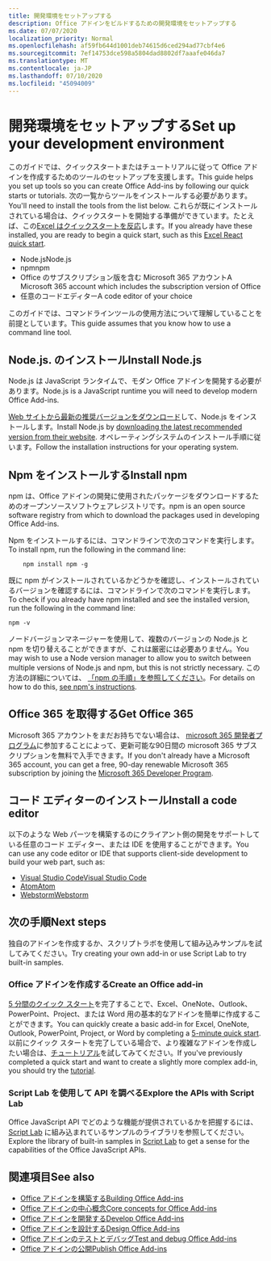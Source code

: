 ```yaml
---
title: 開発環境をセットアップする
description: Office アドインをビルドするための開発環境をセットアップする
ms.date: 07/07/2020
localization_priority: Normal
ms.openlocfilehash: af59fb644d1001deb74615d6ced294ad77cbf4e6
ms.sourcegitcommit: 7ef14753dce598a5804dad8802df7aaafe046da7
ms.translationtype: MT
ms.contentlocale: ja-JP
ms.lasthandoff: 07/10/2020
ms.locfileid: "45094009"
---
```

# <a name="set-up-your-development-environment"></a><span data-ttu-id="cc84d-103">開発環境をセットアップする</span><span class="sxs-lookup"><span data-stu-id="cc84d-103">Set up your development environment</span></span>

<span data-ttu-id="cc84d-104">このガイドでは、クイックスタートまたはチュートリアルに従って Office アドインを作成するためのツールのセットアップを支援します。</span><span class="sxs-lookup"><span data-stu-id="cc84d-104">This guide helps you set up tools so you can create Office Add-ins by following our quick starts or tutorials.</span></span> <span data-ttu-id="cc84d-105">次の一覧からツールをインストールする必要があります。</span><span class="sxs-lookup"><span data-stu-id="cc84d-105">You'll need to install the tools from the list below.</span></span> <span data-ttu-id="cc84d-106">これらが既にインストールされている場合は、クイックスタートを開始する準備ができています。たとえば、この[Excel はクイックスタートを反応](../quickstarts/excel-quickstart-react.md)します。</span><span class="sxs-lookup"><span data-stu-id="cc84d-106">If you already have these installed, you are ready to begin a quick start, such as this [Excel React quick start](../quickstarts/excel-quickstart-react.md).</span></span>

- <span data-ttu-id="cc84d-107">Node.js</span><span class="sxs-lookup"><span data-stu-id="cc84d-107">Node.js</span></span>
- <span data-ttu-id="cc84d-108">npm</span><span class="sxs-lookup"><span data-stu-id="cc84d-108">npm</span></span>
- <span data-ttu-id="cc84d-109">Office のサブスクリプション版を含む Microsoft 365 アカウント</span><span class="sxs-lookup"><span data-stu-id="cc84d-109">A Microsoft 365 account which includes the subscription version of Office</span></span>
- <span data-ttu-id="cc84d-110">任意のコードエディター</span><span class="sxs-lookup"><span data-stu-id="cc84d-110">A code editor of your choice</span></span>

<span data-ttu-id="cc84d-111">このガイドでは、コマンドラインツールの使用方法について理解していることを前提としています。</span><span class="sxs-lookup"><span data-stu-id="cc84d-111">This guide assumes that you know how to use a command line tool.</span></span> 

## <a name="install-nodejs"></a><span data-ttu-id="cc84d-112">Node.js. のインストール</span><span class="sxs-lookup"><span data-stu-id="cc84d-112">Install Node.js</span></span>

<span data-ttu-id="cc84d-113">Node.js は JavaScript ランタイムで、モダン Office アドインを開発する必要があります。</span><span class="sxs-lookup"><span data-stu-id="cc84d-113">Node.js is a JavaScript runtime you will need to develop modern Office Add-ins.</span></span>

<span data-ttu-id="cc84d-114">[Web サイトから最新の推奨バージョンをダウンロード](https://nodejs.org)して、Node.js をインストールします。</span><span class="sxs-lookup"><span data-stu-id="cc84d-114">Install Node.js by [downloading the latest recommended version from their website](https://nodejs.org).</span></span> <span data-ttu-id="cc84d-115">オペレーティングシステムのインストール手順に従います。</span><span class="sxs-lookup"><span data-stu-id="cc84d-115">Follow the installation instructions for your operating system.</span></span>

## <a name="install-npm"></a><span data-ttu-id="cc84d-116">Npm をインストールする</span><span class="sxs-lookup"><span data-stu-id="cc84d-116">Install npm</span></span>

<span data-ttu-id="cc84d-117">npm は、Office アドインの開発に使用されたパッケージをダウンロードするためのオープンソースソフトウェアレジストリです。</span><span class="sxs-lookup"><span data-stu-id="cc84d-117">npm is an open source software registry from which to download the packages used in developing Office Add-ins.</span></span>

<span data-ttu-id="cc84d-118">Npm をインストールするには、コマンドラインで次のコマンドを実行します。</span><span class="sxs-lookup"><span data-stu-id="cc84d-118">To install npm, run the following in the command line:</span></span>

```command&nbsp;line
    npm install npm -g
```

<span data-ttu-id="cc84d-119">既に npm がインストールされているかどうかを確認し、インストールされているバージョンを確認するには、コマンドラインで次のコマンドを実行します。</span><span class="sxs-lookup"><span data-stu-id="cc84d-119">To check if you already have npm installed and see the installed version, run the following in the command line:</span></span>

```command&nbsp;line
npm -v
```

<span data-ttu-id="cc84d-120">ノードバージョンマネージャーを使用して、複数のバージョンの Node.js と npm を切り替えることができますが、これは厳密には必要ありません。</span><span class="sxs-lookup"><span data-stu-id="cc84d-120">You may wish to use a Node version manager to allow you to switch between multiple versions of Node.js and npm, but this is not strictly necessary.</span></span> <span data-ttu-id="cc84d-121">この方法の詳細については、 [「npm の手順」を参照してください](https://docs.npmjs.com/downloading-and-installing-node-js-and-npm)。</span><span class="sxs-lookup"><span data-stu-id="cc84d-121">For details on how to do this, [see npm's instructions](https://docs.npmjs.com/downloading-and-installing-node-js-and-npm).</span></span>

## <a name="get-office-365"></a><span data-ttu-id="cc84d-122">Office 365 を取得する</span><span class="sxs-lookup"><span data-stu-id="cc84d-122">Get Office 365</span></span>

<span data-ttu-id="cc84d-123">Microsoft 365 アカウントをまだお持ちでない場合は、 [microsoft 365 開発者プログラム](https://developer.microsoft.com/office/dev-program)に参加することによって、更新可能な90日間の microsoft 365 サブスクリプションを無料で入手できます。</span><span class="sxs-lookup"><span data-stu-id="cc84d-123">If you don't already have a Microsoft 365 account, you can get a free, 90-day renewable Microsoft 365 subscription by joining the [Microsoft 365 Developer Program](https://developer.microsoft.com/office/dev-program).</span></span>

## <a name="install-a-code-editor"></a><span data-ttu-id="cc84d-124">コード エディターのインストール</span><span class="sxs-lookup"><span data-stu-id="cc84d-124">Install a code editor</span></span>

<span data-ttu-id="cc84d-125">以下のような Web パーツを構築するのにクライアント側の開発をサポートしている任意のコード エディター、または IDE を使用することができます。</span><span class="sxs-lookup"><span data-stu-id="cc84d-125">You can use any code editor or IDE that supports client-side development to build your web part, such as:</span></span>

- [<span data-ttu-id="cc84d-126">Visual Studio Code</span><span class="sxs-lookup"><span data-stu-id="cc84d-126">Visual Studio Code</span></span>](https://code.visualstudio.com/)
- [<span data-ttu-id="cc84d-127">Atom</span><span class="sxs-lookup"><span data-stu-id="cc84d-127">Atom</span></span>](https://atom.io)
- [<span data-ttu-id="cc84d-128">Webstorm</span><span class="sxs-lookup"><span data-stu-id="cc84d-128">Webstorm</span></span>](https://www.jetbrains.com/webstorm)

## <a name="next-steps"></a><span data-ttu-id="cc84d-129">次の手順</span><span class="sxs-lookup"><span data-stu-id="cc84d-129">Next steps</span></span>

<span data-ttu-id="cc84d-130">独自のアドインを作成するか、スクリプトラボを使用して組み込みサンプルを試してみてください。</span><span class="sxs-lookup"><span data-stu-id="cc84d-130">Try creating your own add-in or use Script Lab to try built-in samples.</span></span>

### <a name="create-an-office-add-in"></a><span data-ttu-id="cc84d-131">Office アドインを作成する</span><span class="sxs-lookup"><span data-stu-id="cc84d-131">Create an Office add-in</span></span>

<span data-ttu-id="cc84d-132">[5 分間のクイック スタート](/office/dev/add-ins/)を完了することで、Excel、OneNote、Outlook、PowerPoint、Project、または Word 用の基本的なアドインを簡単に作成することができます。</span><span class="sxs-lookup"><span data-stu-id="cc84d-132">You can quickly create a basic add-in for Excel, OneNote, Outlook, PowerPoint, Project, or Word by completing a [5-minute quick start](/office/dev/add-ins/).</span></span> <span data-ttu-id="cc84d-133">以前にクイック スタートを完了している場合で、より複雑なアドインを作成したい場合は、[チュートリアル](/office/dev/add-ins/)を試してみてください。</span><span class="sxs-lookup"><span data-stu-id="cc84d-133">If you've previously completed a quick start and want to create a slightly more complex add-in, you should try the [tutorial](/office/dev/add-ins/).</span></span>

### <a name="explore-the-apis-with-script-lab"></a><span data-ttu-id="cc84d-134">Script Lab を使用して API を調べる</span><span class="sxs-lookup"><span data-stu-id="cc84d-134">Explore the APIs with Script Lab</span></span>

<span data-ttu-id="cc84d-135">Office JavaScript API でどのような機能が提供されているかを把握するには、[Script Lab](explore-with-script-lab.md) に組み込まれているサンプルのライブラリを参照してください。</span><span class="sxs-lookup"><span data-stu-id="cc84d-135">Explore the library of built-in samples in [Script Lab](explore-with-script-lab.md) to get a sense for the capabilities of the Office JavaScript APIs.</span></span>

## <a name="see-also"></a><span data-ttu-id="cc84d-136">関連項目</span><span class="sxs-lookup"><span data-stu-id="cc84d-136">See also</span></span>

- [<span data-ttu-id="cc84d-137">Office アドインを構築する</span><span class="sxs-lookup"><span data-stu-id="cc84d-137">Building Office Add-ins</span></span>](../overview/office-add-ins-fundamentals.md)
- [<span data-ttu-id="cc84d-138">Office アドインの中心概念</span><span class="sxs-lookup"><span data-stu-id="cc84d-138">Core concepts for Office Add-ins</span></span>](../overview/core-concepts-office-add-ins.md)
- [<span data-ttu-id="cc84d-139">Office アドインを開発する</span><span class="sxs-lookup"><span data-stu-id="cc84d-139">Develop Office Add-ins</span></span>](../develop/develop-overview.md)
- [<span data-ttu-id="cc84d-140">Office アドインを設計する</span><span class="sxs-lookup"><span data-stu-id="cc84d-140">Design Office Add-ins</span></span>](../design/add-in-design.md)
- [<span data-ttu-id="cc84d-141">Office アドインのテストとデバッグ</span><span class="sxs-lookup"><span data-stu-id="cc84d-141">Test and debug Office Add-ins</span></span>](../testing/test-debug-office-add-ins.md)
- [<span data-ttu-id="cc84d-142">Office アドインの公開</span><span class="sxs-lookup"><span data-stu-id="cc84d-142">Publish Office Add-ins</span></span>](../publish/publish.md)
